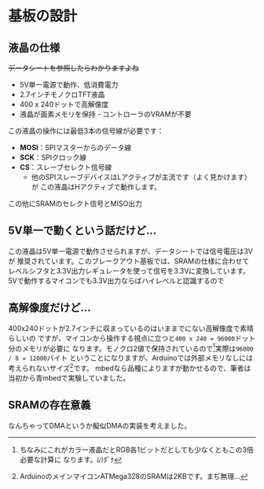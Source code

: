 # 基板の設計
## 液晶の仕様
~~データシートを参照したらわかりますよね~~

- 5V単一電源で動作、低消費電力
- 2.7インチモノクロTFT液晶
- 400 x 240ドットで高解像度
- 液晶が画素メモリを保持 - コントローラのVRAMが不要

この液晶の操作には最低3本の信号線が必要です：

- **MOSI**：SPIマスターからのデータ線
- **SCK**：SPIクロック線
- **CS**：スレーブセレクト信号線
    - 他のSPIスレーブデバイスはLアクティブが主流です（よく見かけます）が
      この液晶はHアクティブで動作します。

この他にSRAMのセレクト信号とMISO出力

## 5V単一で動くという話だけど...
この液晶は5V単一電源で動作させられますが、データシートでは信号電圧は3Vが
推奨されています。このブレークアウト基板では、SRAMの仕様に合わせて
レベルシフタと3.3V出力レギュレータを使って信号を3.3Vに変換しています。
5Vで動作するマイコンでも3.3V出力ならばハイレベルと認識するので

## 高解像度だけど...
400x240ドットが2.7インチに収まっているのはいままでにない高解像度で素晴らしいの
ですが、マイコンから操作する視点に立つと`400 x 240 = 96000`ドット分のメモリが必要に
なります。モノクロ2値で保持されているので[^11]実際は`96000 / 8 = 12000`バイト
ということになりますが、Arduinoでは外部メモリなしには考えられないサイズ[^12]です。
mbedなら品種によりますが動かせるので、筆者は当初から青mbedで実験していました。

## SRAMの存在意義
<!-- ー _なんちゃってDMA_ -->
なんちゃってDMAというか擬似DMAの実装を考えました。

<!--  -->
[^11]: ちなみにこれがカラー液晶だとRGB各1ビットだとしても少なくともこの3倍必要な計算に
なります。ﾑﾘﾀﾞﾅ
[^12]: ArduinoのメインマイコンATMega328のSRAMは2KBです。まぢ無理...
